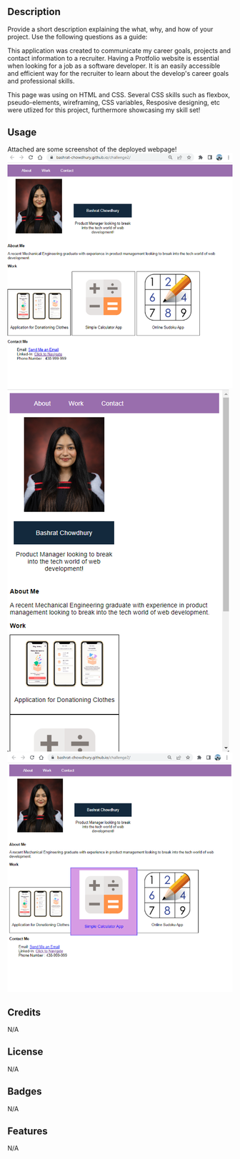 # <Your-Project-Title>

## Description

Provide a short description explaining the what, why, and how of your project. Use the following questions as a guide:

This application was created to communicate my career goals, projects and contact information to a recruiter. Having a Protfolio website is essential when looking for a job as a software developer. It is an easily accessible and efficient way for the recruiter to learn about the develop's career goals and professional skills. 

This page was using on HTML and CSS. Several CSS skills such as flexbox, pseudo-elements, wireframing, CSS variables, Resposive designing, etc were utlized for this project, furthermore showcasing my skill set!


## Usage

Attached are some screenshot of the deployed webpage!
![Browser View](assets/Screenshot%201.png)
![Responsive View](assets/responsive.png)
![Hover View](assets/Screenshot%20(4).png)

## Credits

N/A

## License

N/A


## Badges

N/A

## Features

N/A

